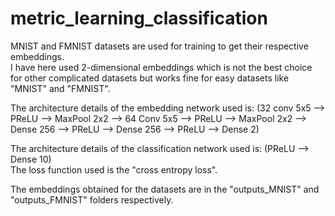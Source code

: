 # metric_learning_classification

MNIST and FMNIST datasets are used for training to get their respective embeddings. <br>
I have here used 2-dimensional embeddings which is not the best choice for other complicated datasets but works fine for easy datasets like "MNIST" and "FMNIST". <br>

The architecture details of the embedding network used is:
(32 conv 5x5 --> PReLU --> MaxPool 2x2 --> 64 Conv 5x5 --> PReLU --> MaxPool 2x2 --> Dense 256 --> PReLU --> Dense 256 --> PReLU --> Dense 2) <br>

The architecture details of the classification network used is:
(PReLU --> Dense 10) <br>
The loss function used is the "cross entropy loss".

The embeddings obtained for the datasets are in the "outputs_MNIST" and "outputs_FMNIST" folders respectively.
